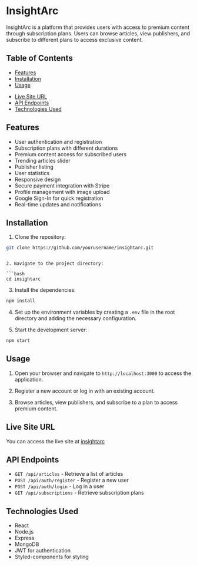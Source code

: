 # InsightArc

InsightArc is a platform that provides users with access to premium content through subscription plans. Users can browse articles, view publishers, and subscribe to different plans to access exclusive content.

## Table of Contents

-   [Features](#features)
-   [Installation](#installation)
-   [Usage](#usage)
<!-- -   [Admin Credentials](#admin-credentials) -->
-   [Live Site URL](#live-site-url)
-   [API Endpoints](#api-endpoints)
-   [Technologies Used](#technologies-used)

## Features

-   User authentication and registration
-   Subscription plans with different durations
-   Premium content access for subscribed users
-   Trending articles slider
-   Publisher listing
-   User statistics
-   Responsive design
-   Secure payment integration with Stripe
-   Profile management with image upload
-   Google Sign-In for quick registration
-   Real-time updates and notifications

## Installation

1. Clone the repository:

```bash
git clone https://github.com/yourusername/insightarc.git
```

````

2. Navigate to the project directory:

```bash
cd insightarc
````

3. Install the dependencies:

```bash
npm install
```

4. Set up the environment variables by creating a `.env` file in the root directory and adding the necessary configuration.

5. Start the development server:

```bash
npm start
```

## Usage

1. Open your browser and navigate to `http://localhost:3000` to access the application.

2. Register a new account or log in with an existing account.

3. Browse articles, view publishers, and subscribe to a plan to access premium content.

<!-- ## Admin Credentials

To access the admin panel, use the following credentials:

-   **Username:** `jannat234@gmail.com`
-   **Password:** `123ABC#` -->

## Live Site URL

You can access the live site at [insightarc](https://insightarc-2d4c8.web.app)

## API Endpoints

-   `GET /api/articles` - Retrieve a list of articles
-   `POST /api/auth/register` - Register a new user
-   `POST /api/auth/login` - Log in a user
-   `GET /api/subscriptions` - Retrieve subscription plans

## Technologies Used

-   React
-   Node.js
-   Express
-   MongoDB
-   JWT for authentication
-   Styled-components for styling
